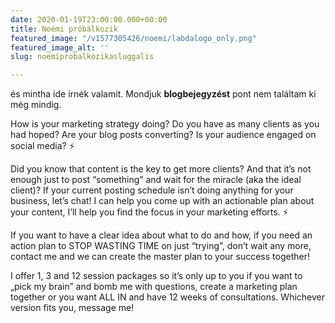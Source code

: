 ```yaml
---
date: 2020-01-19T23:00:00.000+00:00
title: Noémi próbálkozik
featured_image: "/v1577305426/noemi/labdalogo_only.png"
featured_image_alt: ''
slug: noemiprobalkozikasluggalis

---
```

és mintha ide írnék valamit. Mondjuk **blogbejegyzést** pont nem találtam ki még mindig.

How is your marketing strategy doing? Do you have as many clients as you had hoped? Are your blog posts converting? Is your audience engaged on social media?
⚡

Did you know that content is the key to get more clients? And that it’s not enough just to post “something” and wait for the miracle (aka the ideal client)? If your current posting schedule isn’t doing anything for your business, let’s chat! I can help you come up with an actionable plan about your content, I’ll help you find the focus in your marketing efforts. ⚡

If you want to have a clear idea about what to do and how, if you need an action plan to STOP WASTING TIME on just “trying”, don’t wait any more, contact me and we can create the master plan to your success together!

I offer 1, 3 and 12 session packages so it’s only up to you if you want to „pick my brain” and bomb me with questions, create a marketing plan together or you want ALL IN and have 12 weeks of consultations.
Whichever version fits you, message me!